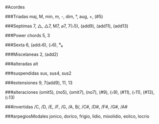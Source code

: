 #Acordes

###Triadas
maj, M, min, m, -, dim, °, aug, +, (#5)

###Septimas
7, △, △7, M7, ⌀7, 7(♭5), (add9), (add11), (add13)

###Power chords
5, 3

###Sexta
6, (add♭6), (♭6), ⁶₉

###Miscelaneas
2, (add2)

###alteradas
alt

###suspendidas
sus, sus4, sus2

###extensiones
9, 7(add9), 11, 13

###alteraciones
(omit5), (no5), (omit7), (no7), (#9), (♭9), (#11), (♭11), (#13), (♭13)

###invertidas
/C, /D, /E, /F, /G, /A, B/, /C#, /D#, /F#, /G#, /A#

###arpegiosModales
 jonico,  dorico,  frigio,  lidio,  mixolidio,  eolico,  locrio
